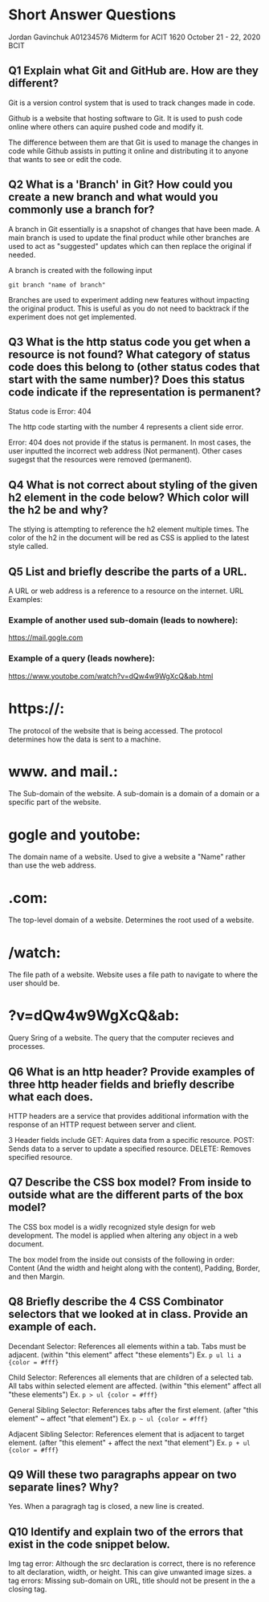 # Short Answer Questions

Jordan Gavinchuk
A01234576
Midterm for ACIT 1620 October 21 - 22, 2020
BCIT

## Q1 Explain what Git and GitHub are. How are they different? 

Git is a version control system that is used to track changes made in code.

Github is a website that hosting software to Git. It is used to push code online where others can aquire pushed code and modify it.

The difference between them are that Git is used to manage the changes in code while Github assists in putting it online and distributing it to anyone that wants to see or edit the code.

## Q2 What is a 'Branch' in Git? How could you create a new branch and what would you commonly use a branch for? 

A branch in Git essentially is a snapshot of changes that have been made. A main branch is used to update the final product while other branches are used to act as "suggested" updates which can then replace the original if needed.

A branch is created with the following input

`git branch "name of branch"`

Branches are used to experiment adding new features without impacting the original product. This is useful as you do not need to backtrack if the experiment does not get implemented.

## Q3 What is the http status code you get when a resource is not found? What category of status code does this belong to (other status codes that start with the same number)? Does this status code indicate if the representation is permanent?

Status code is Error: 404

The http code starting with the number 4 represents a client side error.

Error: 404 does not provide if the status is permanent. In most cases, the user inputted the incorrect web address (Not permanent). Other cases sugegst that the resources were removed (permanent).

## Q4 What is not correct about styling of the given h2 element in the code below? Which color will the h2 be and why?

The stlying is attempting to reference the h2 element multiple times. The color of the h2 in the document will be red as CSS is applied to the latest style called.

## Q5 List and briefly describe the parts of a URL.

A URL or web address is a reference to a resource on the internet.
URL Examples:

### Example of another used sub-domain (leads to nowhere):
https://mail.gogle.com

### Example of a query (leads nowhere):
https://www.youtobe.com/watch?v=dQw4w9WgXcQ&ab.html

# https://:
The protocol of the website that is being accessed. The protocol determines how the data is sent to a machine.

# www. and mail.:
The Sub-domain of the website. A sub-domain is a domain of a domain or a specific part of the website.

# gogle and youtobe:
The domain name of a website. Used to give a website a "Name" rather than use the web address.

# .com:
The top-level domain of a website. Determines the root used of a website.

# /watch:
The file path of a website. Website uses a file path to navigate to where the user should be.

# ?v=dQw4w9WgXcQ&ab:
Query Sring of a website. The query that the computer recieves and processes.

## Q6 What is an http header? Provide examples of three http header fields and briefly describe what each does.

HTTP headers are a service that provides additional information with the response of an HTTP request between server and client.

3 Header fields include GET: Aquires data from a specific resource. POST: Sends data to a server to update a specified resource. DELETE: Removes specified resource.

## Q7 Describe the CSS box model? From inside to outside what are the different parts of the box model?

The CSS box model is a widly recognized style design for web development. The model is applied when altering any object in a web document.

The box model from the inside out consists of the following in order: Content (And the width and height along with the content), Padding, Border, and then Margin.

## Q8 Briefly describe the 4 CSS Combinator selectors that we looked at in class. Provide an example of each.

Decendant Selector: References all elements within a tab. Tabs must be adjacent. (within "this element" affect "these elements")
Ex.
`p ul li a {color = #fff}`

Child Selector: References all elements that are children of a selected tab. All tabs within selected element are affected. (within "this element" affect all "these elements")
Ex.
`p > ul {color = #fff}`

General Sibling Selector: References tabs after the first element. (after "this element" ~ affect "that element")
Ex.
`p ~ ul {color = #fff}`

Adjacent Sibling Selector: References element that is adjacent to target element. (after "this element" + affect the next "that element")
Ex.
`p + ul {color = #fff}`

## Q9 Will these two paragraphs appear on two separate lines? Why?

Yes. When a paragragh tag is closed, a new line is created.

## Q10 Identify and explain two of the errors that exist in the code snippet below.

Img tag error: Although the src declaration is correct, there is no reference to alt declaration, width, or height. This can give unwanted image sizes.
a tag errors: Missing sub-domain on URL, title should not be present in the a closing tag.
